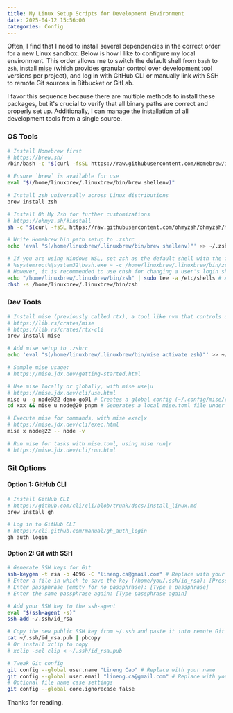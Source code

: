 ```yaml
---
title: My Linux Setup Scripts for Development Environment
date: 2025-04-12 15:56:00
categories: Config
---
```


Often, I find that I need to install several dependencies in the correct order for a new Linux sandbox. Below is how I like to configure my local environment. This order allows me to switch the default shell from `bash` to `zsh`, install [mise](https://github.com/jdx/mise) (which provides granular control over development tool versions per project), and log in with GitHub CLI or manually link with SSH to remote Git sources in Bitbucket or GitLab.

I favor this sequence because there are multiple methods to install these packages, but it's crucial to verify that all binary paths are correct and properly set up. Additionally, I can manage the installation of all development tools from a single source.

### OS Tools
```bash
# Install Homebrew first
# https://brew.sh/
/bin/bash -c "$(curl -fsSL https://raw.githubusercontent.com/Homebrew/install/HEAD/install.sh)"

# Ensure `brew` is available for use
eval "$(/home/linuxbrew/.linuxbrew/bin/brew shellenv)"

# Install zsh universally across Linux distributions
brew install zsh

# Install Oh My Zsh for further customizations
# https://ohmyz.sh/#install
sh -c "$(curl -fsSL https://raw.githubusercontent.com/ohmyzsh/ohmyzsh/master/tools/install.sh)"

# Write Homebrew bin path setup to .zshrc
echo 'eval "$(/home/linuxbrew/.linuxbrew/bin/brew shellenv)"' >> ~/.zshrc

# If you are using Windows WSL, set zsh as the default shell with the following shortcut
# %systemroot%\system32\bash.exe ~ -c /home/linuxbrew/.linuxbrew/bin/zsh
# However, it is recommended to use chsh for changing a user's login shell, which also works under Linux and macOS
echo "/home/linuxbrew/.linuxbrew/bin/zsh" | sudo tee -a /etc/shells # Appends the brew-installed zsh shell to the available shell list
chsh -s /home/linuxbrew/.linuxbrew/bin/zsh
```

### Dev Tools
```bash
# Install mise (previously called rtx), a tool like nvm that controls development tools and runtimes
# https://lib.rs/crates/mise
# https://lib.rs/crates/rtx-cli
brew install mise

# Add mise setup to .zshrc
echo 'eval "$(/home/linuxbrew/.linuxbrew/bin/mise activate zsh)"' >> ~/.zshrc

# Sample mise usage:
# https://mise.jdx.dev/getting-started.html

# Use mise locally or globally, with mise use|u
# https://mise.jdx.dev/cli/use.html
mise u -g node@22 deno go@1 # Creates a global config (~/.config/mise/config.toml)
cd xxx && mise u node@20 pnpm # Generates a local mise.toml file under the xxx folder

# Execute mise for commands, with mise exec|x
# https://mise.jdx.dev/cli/exec.html
mise x node@22 -- node -v

# Run mise for tasks with mise.toml, using mise run|r
# https://mise.jdx.dev/cli/run.html
```

### Git Options

#### Option 1: GitHub CLI
```bash
# Install GitHub CLI
# https://github.com/cli/cli/blob/trunk/docs/install_linux.md
brew install gh

# Log in to GitHub CLI
# https://cli.github.com/manual/gh_auth_login
gh auth login
```

#### Option 2: Git with SSH
```bash
# Generate SSH keys for Git
ssh-keygen -t rsa -b 4096 -C "lineng.ca@gmail.com" # Replace with your email
# Enter a file in which to save the key (/home/you/.ssh/id_rsa): [Press enter]
# Enter passphrase (empty for no passphrase): [Type a passphrase]
# Enter the same passphrase again: [Type passphrase again]

# Add your SSH key to the ssh-agent
eval "$(ssh-agent -s)"
ssh-add ~/.ssh/id_rsa

# Copy the new public SSH key from ~/.ssh and paste it into remote Git sources
cat ~/.ssh/id_rsa.pub | pbcopy
# Or install xclip to copy
# xclip -sel clip < ~/.ssh/id_rsa.pub

# Tweak Git config
git config --global user.name "Lineng Cao" # Replace with your name
git config --global user.email "lineng.ca@gmail.com" # Replace with your email
# Optional file name case settings
git config --global core.ignorecase false
```

Thanks for reading.